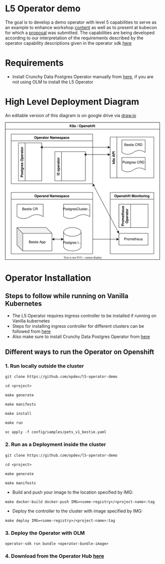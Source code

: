 # L5 Operator demo

The goal is to develop a demo operator with level 5 capabilities to serve as an example to enhance workshop [content](https://drive.google.com/drive/u/0/folders/1l6FY1QdBq1IsmwM6Ib44A8h12OSKGJbe) as well as to present at kubecon for which a [proposal](https://drive.google.com/file/d/1GjJgBcJmywP3L64m1h4vZ68UIu-XJxMZ/view?usp=sharing) was submitted. The capabilities are being developed according to our interpretation of the requirements described by the operator capability descriptions given in the operator sdk [here](https://docs.google.com/document/d/1gNa2NQzlsHDdNHBYPczCytkuokEzBCFKjlxM12X5cdk/edit?usp=sharing)

# Requirements

- Install Crunchy Data Postgres Operator manually from [here](https://access.crunchydata.com/documentation/postgres-operator/v5/quickstart/), if you are not using OLM to install the L5 Operator

# High Level Deployment Diagram

An editable version of this diagram is on google drive via [draw.io](https://drive.google.com/file/d/1zwZDZyp_OqdqhPicXgfqIDRPZB4IYjwO/view?usp=sharing)

![Deployment Diagram](docs/hld.svg)

# Operator Installation

## Steps to follow while running on Vanilla Kubernetes

- The L5 Operator requires ingress controller to be installed if running on Vanilla kubernetes
- Steps for installing ingress controller for different clusters can be followed from [here](https://kubernetes.github.io/ingress-nginx/deploy/)
- Also make sure to install Crunchy Data Postgres Operator from [here](https://access.crunchydata.com/documentation/postgres-operator/v5/quickstart/)

## Different ways to run the Operator on Openshift

### 1. Run locally outside the cluster

```
git clone https://github.com/opdev/l5-operator-demo
 ```

``` 
cd <project>
 ```

``` 
make generate
 ```

``` 
make manifests
 ```

``` 
make install
 ```

``` 
make run
 ```

``` 
oc apply -f config/samples/pets_v1_bestie.yaml
 ```

### 2. Run as a Deployment inside the cluster

``` 
git clone https://github.com/opdev/l5-operator-demo
 ```

``` 
cd <project>
 ```

``` 
make generate
 ```

``` 
make manifests
 ```

- Build and push your image to the location specified by IMG:

``` 
make docker-build docker-push IMG=<some-registry>/<project-name>:tag 
```

- Deploy the controller to the cluster with image specified by IMG:

``` 
make deploy IMG=<some-registry>/<project-name>:tag
 ```

### 3. Deploy the Operator with OLM

```
operator-sdk run bundle <operator-bundle-image>
```

### 4. Download from the Operator Hub [here](https://operatorhub.io/)

